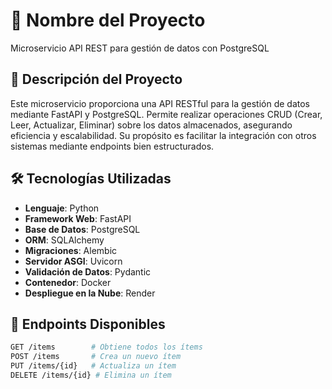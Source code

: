 # 📌 Nombre del Proyecto

Microservicio API REST para gestión de datos con PostgreSQL

## 📖 Descripción del Proyecto

Este microservicio proporciona una API RESTful para la gestión de datos mediante FastAPI y PostgreSQL. Permite realizar operaciones CRUD (Crear, Leer, Actualizar, Eliminar) sobre los datos almacenados, asegurando eficiencia y escalabilidad. Su propósito es facilitar la integración con otros sistemas mediante endpoints bien estructurados.

## 🛠 Tecnologías Utilizadas

- **Lenguaje**: Python  
- **Framework Web**: FastAPI  
- **Base de Datos**: PostgreSQL  
- **ORM**: SQLAlchemy  
- **Migraciones**: Alembic  
- **Servidor ASGI**: Uvicorn  
- **Validación de Datos**: Pydantic  
- **Contenedor**: Docker  
- **Despliegue en la Nube**: Render 


## 🔗 Endpoints Disponibles

```bash
GET /items        # Obtiene todos los ítems  
POST /items       # Crea un nuevo ítem  
PUT /items/{id}   # Actualiza un ítem  
DELETE /items/{id} # Elimina un ítem  
```



